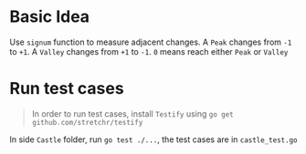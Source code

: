 # Basic Idea

Use `signum` function to measure adjacent changes. A `Peak` changes from `-1` to `+1`. A `Valley` changes from `+1` to `-1`. `0` means reach either `Peak` or `Valley`


# Run test cases

> In order to run test cases, install `Testify` using `go get github.com/stretchr/testify`

In side `Castle` folder, run `go test ./...`, the test cases are in `castle_test.go`
